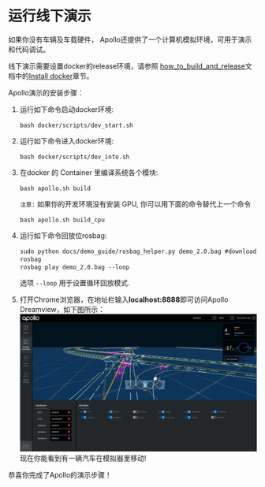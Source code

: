 # 运行线下演示

如果你没有车辆及车载硬件， Apollo还提供了一个计算机模拟环境，可用于演示和代码调试。 

线下演示需要设置docker的release环境，请参照 [how_to_build_and_release](https://github.com/ApolloAuto/apollo/blob/master/docs/howto/how_to_build_and_release.md)文档中的[Install docker](https://github.com/ApolloAuto/apollo/blob/master/docs/howto/how_to_build_and_release.md#docker)章节。

Apollo演示的安装步骤：

1. 运行如下命令启动docker环境:

    ```
    bash docker/scripts/dev_start.sh
    ```

2. 运行如下命令进入docker环境:

    ```
    bash docker/scripts/dev_into.sh
    ```
3. 在docker 的 Container 里编译系统各个模块:
    ```
    bash apollo.sh build
    ```
    `注意:` 如果你的开发环境没有安装 GPU, 你可以用下面的命令替代上一个命令

    ```
    bash apollo.sh build_cpu
    
4. 运行如下命令回放位rosbag:

    ```
    sudo python docs/demo_guide/rosbag_helper.py demo_2.0.bag #download rosbag
    rosbag play demo_2.0.bag --loop
    ```

    选项 `--loop` 用于设置循环回放模式.

5. 打开Chrome浏览器，在地址栏输入**localhost:8888**即可访问Apollo Dreamview，如下图所示：
    ![](images/dv_trajectory.png)
   现在你能看到有一辆汽车在模拟器里移动!

恭喜你完成了Apollo的演示步骤！
